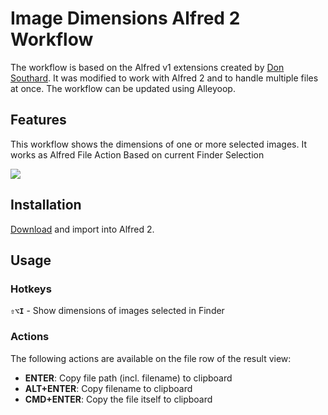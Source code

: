Image Dimensions Alfred 2 Workflow
==================================

The workflow is based on the Alfred v1 extensions created by [Don Southard](http://www.dirtdon.com/). It was modified to work with Alfred 2 and to handle multiple files at once. The workflow can be updated using Alleyoop.

Features
--------

This workflow shows the dimensions of one or more selected images. It works as
Alfred File Action
Based on current Finder Selection

![](https://dl.dropboxusercontent.com/u/5453663/ImageDimensions.png)

Installation
------------

[Download](http://bit.ly/13fO92I) and import into Alfred 2.
 
Usage
-----

### Hotkeys
**`⇧⌥I`** - Show dimensions of images selected in Finder

### Actions

The following actions are available on the file row of the result view:

* **ENTER**: Copy file path (incl. filename) to clipboard
* **ALT+ENTER**: Copy filename to clipboard
* **CMD+ENTER**: Copy the file itself to clipboard
